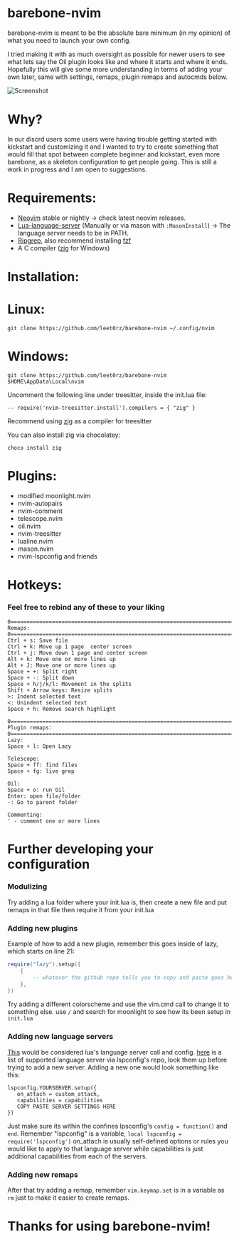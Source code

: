 # barebone-nvim
barebone-nvim is meant to be the absolute bare minimum (in my opinion) of what you need to launch your own config. 

I tried making it with as much oversight as possible for newer users to see what lets say the Oil plugin looks like and where it starts and where it ends. Hopefully this will give some more understanding in terms of adding your own later, same with settings, remaps, plugin remaps and autocmds below.

![Screenshot](https://i.imgur.com/hb2RNzX.png)

# Why?
In our discrd users some users were having trouble getting started with kickstart and customizing it and I wanted to try to create something that would fill that spot between complete beginner and kickstart, even more barebone, as a skeleton configuration to get people going. This is still a work in progress and I am open to suggestions.

# Requirements:
- [Neovim](https://github.com/neovim/neovim) stable or nightly -> check latest neovim releases.
- [Lua-language-server](https://github.com/LuaLS/lua-language-server) (Manually or via mason with `:MasonInstall`) -> The language server needs to be in PATH.
- [Ripgrep](https://github.com/BurntSushi/ripgrep), also recommend installing [fzf](https://github.com/junegunn/fzf)
- A C compiler ([zig](https://ziglang.org/download/) for Windows)

# Installation:
# Linux:
```
git clone https://github.com/leet0rz/barebone-nvim ~/.config/nvim
```
# Windows:
```
git clone https://github.com/leet0rz/barebone-nvim $HOME\AppData\Local\nvim
```
Uncomment the following line under treesitter, inside the init.lua file:

```-- require('nvim-treesitter.install').compilers = { "zig" }```

Recommend using [zig](https://ziglang.org/download/) as a compiler for treesitter

You can also install zig via chocolatey:

```
choco install zig
```

# Plugins:
- modified moonlight.nvim
- nvim-autopairs
- nvim-comment
- telescope.nvim
- oil.nvim
- nvim-treesitter
- lualine.nvim
- mason.nvim
- nvim-lspconfig and friends

# Hotkeys:

### Feel free to rebind any of these to your liking

```
0=============================================================================================0
Remaps:
0=============================================================================================0
Ctrl + s: Save file
Ctrl + k: Move up 1 page  center screen
Ctrl + j: Move down 1 page and center screen
Alt + k: Move one or more lines up
Alt + J: Move one or more lines up
Space + +: Split right
Space + -: Split down
Space + h/j/k/l: Movement in the splits
Shift + Arrow keys: Resize splits
>: Indent selected text
<: Unindent selected text
Space + h: Remove search highlight

0=============================================================================================0
Plugin remaps:
0=============================================================================================0
Lazy:
Space + l: Open Lazy

Telescope:
Space + ff: find files
Space + fg: live grep

Oil:
Space + o: run Oil
Enter: open file/folder
-: Go to parent folder

Commenting:
' - comment one or more lines
```

# Further developing your configuration
### Modulizing
Try adding a lua folder where your init.lua is, then create a new file and put remaps in that file then require it from your init.lua

### Adding new plugins
Example of how to add a new plugin, remember this goes inside of lazy, which starts on line 21:
```lua
require("lazy").setup({
    {
        -- whatever the github repo tells you to copy and paste goes here usually.
    },
})
```
Try adding a different colorscheme and use the vim.cmd call to change it to something else. use `/` and search for moonlight to see how its been setup in `init.lua`

### Adding new language servers
[This](https://github.com/leet0rz/barebone-nvim/blob/main/init.lua#L155-L176) would be considered lua's language server call and config. [here](https://github.com/neovim/nvim-lspconfig/blob/master/doc/server_configurations.md) is a list of supported language server via lspconfig's repo, look them up before trying to add a new server. Adding a new one would look something like this:
```
lspconfig.YOURSERVER.setup({
   on_attach = custom_attach,
   capabilities = capabilities
   COPY PASTE SERVER SETTINGS HERE
})
```
Just make sure its within the confines lpsconfig's `config = function()` and `end`. Remember "lspconfig" is a variable, `local lspconfig = require('lspconfig')` on_attach is usually self-defined options or rules you would like to apply to that language server while capabilities is just additional capabilities from each of the servers.
### Adding new remaps

After that try adding a remap, remember `vim.keymap.set` is in a variable as `rm` just to make it easier to create remaps.
# Thanks for using barebone-nvim!
